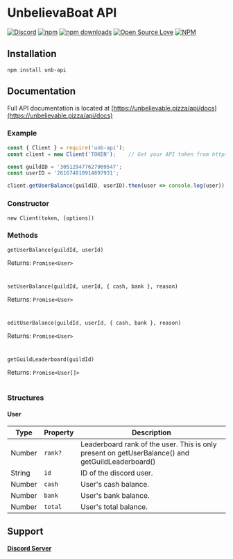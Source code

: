 # UnbelievaBoat API

[![Discord](https://discordapp.com/api/guilds/305129477627969547/widget.png?style=shield)](https://discord.gg/YMJ2dGp)
[![npm](https://img.shields.io/npm/v/npm.svg)](https://www.npmjs.com/package/unb-api)
[![npm downloads](https://img.shields.io/npm/dt/unb-api.svg?maxAge=3600)](https://www.npmjs.com/package/unb-api)
[![Open Source Love](https://badges.frapsoft.com/os/mit/mit.svg?v=102)](https://github.com/ellerbrock/open-source-badge/)
[![NPM](https://nodei.co/npm/unb-api.png?downloads=true&downloadRank=true&stars=true)](https://nodei.co/npm/unb-api/)

## Installation
`npm install unb-api`

## Documentation
Full API documentation is located at [https://unbelievable.pizza/api/docs](https://unbelievable.pizza/api/docs)

### Example
```javascript
const { Client } = require('unb-api');
const client = new Client('TOKEN');    // Get your API token from https://unbelievable.pizza/api/docs

const guildID = '305129477627969547';
const userID = '261674810914897931';

client.getUserBalance(guildID, userID).then(user => console.log(user));
```

### Constructor
`new Client(token, [options])`

### Methods
```
getUserBalance(guildId, userId)
```
Returns: `Promise<User>`
#
```
setUserBalance(guildId, userId, { cash, bank }, reason)
```
Returns: `Promise<User>`
#
```
editUserBalance(guildId, userId, { cash, bank }, reason)
```
Returns: `Promise<User>`
#
```
getGuildLeaderboard(guildId)
```
Returns: `Promise<User[]>`
#

### Structures
#### User
Type | Property | Description
--- | --- | ---
Number | `rank?` | Leaderboard rank of the user. This is only present on getUserBalance() and getGuildLeaderboard()
String | `id` | ID of the discord user.
Number | `cash` | User's cash balance.
Number | `bank` | User's bank balance.
Number | `total` | User's total balance.



## Support
[**Discord Server**](https://discord.gg/YMJ2dGp)